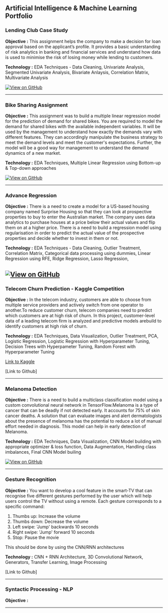 ## Artificial Intelligence & Machine Learning Portfolio 

### Lending Club Case Study
**Objective :** This assignment helps the company to make a decision for loan approval based on the applicant’s profile. It provides a basic understanding of risk analytics in banking and financial services and understand how data is used to minimise the risk of losing money while lending to customers.

**Technology :** EDA Techniques - Data Cleaning, Univariate Analysis, Segmented Univariate Analysis, Bivariate Anlaysis, Correlation Matrix, Multivariate Analysis

[![View on GitHub](https://img.shields.io/badge/GitHub-View_on_GitHub-blue?logo=GitHub)](https://github.com/Sandhya-Girish/LendingClubCaseStudy)

---
### Bike Sharing Assignment 
**Objective :** This assignment was to build a multiple linear regression model for the prediction of demand for shared bikes. You are required to model the demand for shared bikes with the available independent variables. It will be used by the management to understand how exactly the demands vary with different features. They can accordingly manipulate the business strategy to meet the demand levels and meet the customer's expectations. Further, the model will be a good way for management to understand the demand dynamics of a new market.

**Technology :** EDA Techniques, Multiple Linear Regression using Bottom-up & Top-down approaches

[![View on GitHub](https://img.shields.io/badge/GitHub-View_on_GitHub-blue?logo=GitHub)](https://github.com/Sandhya-Girish/Bike-Sharing-Assignment)

---
### Advance Regression
**Objective :**  There is a need to create a model for a US-based housing company named Surprise Housing so that they can look at prospective properties to buy to enter the Australian market. The company uses data analytics to purchase houses at a price below their actual values and flip them on at a higher price. There is a need to build a regression model using regularisation in order to predict the actual value of the prospective properties and decide whether to invest in them or not.

**Technology :** EDA Techniques - Data Cleaning, Outlier Treatment, Correlation Matrix, Categorical data processing using dummies, Linear Regression using RFE, Ridge Regression, Lasso Regression, 

[![View on GitHub](https://img.shields.io/badge/GitHub-View_on_GitHub-blue?logo=GitHub)](https://github.com/Sandhya-Girish/Assignment-Advance-Regression)
---
### Telecom Churn Prediction - Kaggle Competition
**Objective :** In the telecom industry, customers are able to choose from multiple service providers and actively switch from one operator to another.To reduce customer churn, telecom companies need to predict which customers are at high risk of churn. In this project, customer-level data of a leading telecom firm is analyzed and predictive models arebuild to identify customers at high risk of churn.

**Technology :** EDA Techniques, Data Visualization, Outlier Treatment, PCA, Logistic Regression, Logistic Regression with Hyperparameter Tuning, Decision Trees with Hyperpameter Tuning, Random Forest with Hyperparameter Tuning

[Link to Kaggle](https://www.kaggle.com/competitions/telecom-churn-case-study-hackathon-c34/overview)

[Link to Github]

---
### Melanoma Detection
**Objective :** There is a need to build a multiclass classification model using a custom convolutional neural network in TensorFlow.Melanoma is a type of cancer that can be deadly if not detected early. It accounts for 75% of skin cancer deaths. A solution that can evaluate images and alert dermatologists about the presence of melanoma has the potential to reduce a lot of manual effort needed in diagnosis. This model can help in early detection of Melanoma.

**Technology :** EDA Techniques, Data Visualization, CNN Model building with appropriate optimizer & loss function, Data Augmentation, Handling class imbalances, Final CNN Model builing

[![View on GitHub](https://img.shields.io/badge/GitHub-View_on_GitHub-blue?logo=GitHub)]( https://github.com/Sandhya-Girish/Melanoma-Detection-Assignment)

---
### Gesture Recognition 
**Objective :** You want to develop a cool feature in the smart-TV that can recognise five different gestures performed by the user which will help users control the TV without using a remote. Each gesture corresponds to a specific command:

1. Thumbs up:  Increase the volume 
2. Thumbs down: Decrease the volume 
3. Left swipe: 'Jump' backwards 10 seconds 
4. Right swipe: 'Jump' forward 10 seconds  
5. Stop: Pause the movie

This should be done by using the CNN/RNN architectures

**Technology :** CNN + RNN Architecture, 3D Convolutional Network, Generators, Transfer Learning, Image Processing

[Link to Github]

---
### Syntactic Processing - NLP
**Objective :**



---
